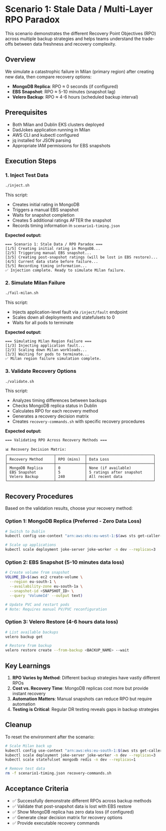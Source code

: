 # Scenario 1: Stale Data / Multi-Layer RPO Paradox

This scenario demonstrates the different Recovery Point Objectives (RPO) across multiple backup strategies and helps teams understand the trade-offs between data freshness and recovery complexity.

## Overview

We simulate a catastrophic failure in Milan (primary region) after creating new data, then compare recovery options:
- **MongoDB Replica**: RPO ≈ 0 seconds (if configured)
- **EBS Snapshot**: RPO ≈ 5-10 minutes (snapshot lag)
- **Velero Backup**: RPO ≈ 4-6 hours (scheduled backup interval)

## Prerequisites

- Both Milan and Dublin EKS clusters deployed
- DadJokes application running in Milan
- AWS CLI and kubectl configured
- jq installed for JSON parsing
- Appropriate IAM permissions for EBS snapshots

## Execution Steps

### 1. Inject Test Data

```bash
./inject.sh
```

This script:
- Creates initial rating in MongoDB
- Triggers a manual EBS snapshot
- Waits for snapshot completion
- Creates 5 additional ratings AFTER the snapshot
- Records timing information in `scenario1-timing.json`

**Expected output:**
```
=== Scenario 1: Stale Data / RPO Paradox ===
[1/5] Creating initial rating in MongoDB...
[2/5] Triggering manual EBS snapshot...
[3/5] Creating post-snapshot ratings (will be lost in EBS restore)...
[4/5] Current data state before failure...
[5/5] Recording timing information...
✅ Injection complete. Ready to simulate Milan failure.
```

### 2. Simulate Milan Failure

```bash
./fail-milan.sh
```

This script:
- Injects application-level fault via `/inject/fault` endpoint
- Scales down all deployments and statefulsets to 0
- Waits for all pods to terminate

**Expected output:**
```
=== Simulating Milan Region Failure ===
[1/3] Injecting application fault...
[2/3] Scaling down Milan workloads...
[3/3] Waiting for pods to terminate...
✅ Milan region failure simulation complete.
```

### 3. Validate Recovery Options

```bash
./validate.sh
```

This script:
- Analyzes timing differences between backups
- Checks MongoDB replica status in Dublin
- Calculates RPO for each recovery method
- Generates a recovery decision matrix
- Creates `recovery-commands.sh` with specific recovery procedures

**Expected output:**
```
=== Validating RPO Across Recovery Methods ===

📊 Recovery Decision Matrix:
┌─────────────────────┬─────────────┬──────────────────────────────┐
│ Recovery Method     │ RPO (mins)  │ Data Loss                    │
├─────────────────────┼─────────────┼──────────────────────────────┤
│ MongoDB Replica     │ 0           │ None (if available)          │
│ EBS Snapshot        │ 5           │ 5 ratings after snapshot     │
│ Velero Backup       │ 240         │ All recent data              │
└─────────────────────┴─────────────┴──────────────────────────────┘
```

## Recovery Procedures

Based on the validation results, choose your recovery method:

### Option 1: MongoDB Replica (Preferred - Zero Data Loss)
```bash
# Switch to Dublin
kubectl config use-context "arn:aws:eks:eu-west-1:$(aws sts get-caller-identity --query Account --output text):cluster/k8s-dr-dublin"

# Scale up applications
kubectl scale deployment joke-server joke-worker -n dev --replicas=3
```

### Option 2: EBS Snapshot (5-10 minutes data loss)
```bash
# Create volume from snapshot
VOLUME_ID=$(aws ec2 create-volume \
  --region eu-south-1 \
  --availability-zone eu-south-1a \
  --snapshot-id <SNAPSHOT_ID> \
  --query 'VolumeId' --output text)

# Update PVC and restart pods
# Note: Requires manual PV/PVC reconfiguration
```

### Option 3: Velero Restore (4-6 hours data loss)
```bash
# List available backups
velero backup get

# Restore from backup
velero restore create --from-backup <BACKUP_NAME> --wait
```

## Key Learnings

1. **RPO Varies by Method**: Different backup strategies have vastly different RPOs
2. **Cost vs. Recovery Time**: MongoDB replicas cost more but provide instant recovery
3. **Automation Matters**: Manual snapshots can reduce RPO but require automation
4. **Testing is Critical**: Regular DR testing reveals gaps in backup strategies

## Cleanup

To reset the environment after the scenario:

```bash
# Scale Milan back up
kubectl config use-context "arn:aws:eks:eu-south-1:$(aws sts get-caller-identity --query Account --output text):cluster/k8s-dr-milan"
kubectl scale deployment joke-server joke-worker -n dev --replicas=3
kubectl scale statefulset mongodb redis -n dev --replicas=1

# Remove test data
rm -f scenario1-timing.json recovery-commands.sh
```

## Acceptance Criteria

- ✅ Successfully demonstrate different RPOs across backup methods
- ✅ Validate that post-snapshot data is lost with EBS restore
- ✅ Show MongoDB replica has zero data loss (if configured)
- ✅ Generate clear decision matrix for recovery options
- ✅ Provide executable recovery commands 